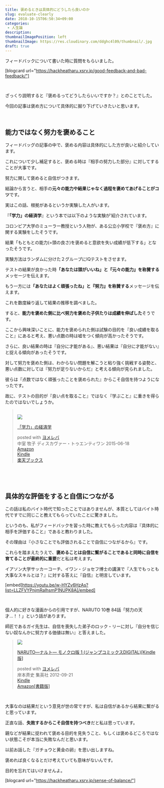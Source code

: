 ```yaml
---
title: 褒めるときは具体的にどうしたら良いのか
slug: evaluate-clearly
date: 2018-10-15T06:50:34+09:00
categories: 
 - 人生論
description: 
thumbnailImagePosition: left
thumbnailImage: https://res.cloudinary.com/ddghc4l09/thumbnail/.jpg
draft: true
---
```


<!--more-->

フィードバックについて書いた時に質問をもらいました。

[blogcard url="https://hackheatharu.xsrv.jp/good-feedback-and-bad-feedback/"]

&nbsp;

ざっくり説明すると『褒めるってどうしたらいいですか？』とのことでした。

今回の記事は褒め方について具体的に掘り下げていきたいと思います。

&nbsp;
<h2>能力ではなく努力を褒めること</h2>
フィードバッグの記事の中で、褒める内容は具体的にした方が良いと紹介しています。

これについて少し補足すると、褒める時は『相手の努力した部分』に対してすることが大事です。

努力に関して褒めると自信がつきます。

結論から言うと、相手の<strong>元々の能力や結果じゃなく過程を褒めてあげることがコツ</strong>です。

実はこの話、根拠があるというか実験した人がいます。

『<strong>「学力」の経済学</strong>』という本では以下のような実験が’紹介されています。

コロンビア大学のミューラー教授という人物が、ある公立小学校で『褒め方』に関する実験をしたそうです。

結果「もともとの能力(=頭の良さ)を褒めると意欲を失い成績が低下する」となったそうです。

実験方法はランダムに分けた２グループにIQテストをさせます。

テストの結果が良かった時<strong>「あなたは頭がいいね」と『元々の能力』を称賛する</strong>メッセージを伝えます。

もう一方には<strong>「あなたはよく頑張ったね」と『努力』を称賛する</strong>メッセージを伝えます。

これを数度繰り返して結果の推移を調べました。

すると、<strong>能力を褒めた側に比べ努力を褒めた子供たりは成績を伸ばした</strong>そうです。

ここから興味深いことに、能力を褒められた側は試験の目的を『良い成績を取ること』にあると考え、悪い点数の時は嘘をつく傾向が高かったそうです。

さらに、良い結果の時は『自分に才能がある』、悪い結果は『自分に才能がない』と捉える傾向があったそうです。

対して努力を褒めた側は、わからない問題を解こうと粘り強く挑戦する姿勢と、悪い点数に対しては『努力が足りないからだ』と考える傾向が見られました。

彼らは『点数ではなく頑張ったことを褒められた』からこそ自信を持つようになったです。

故に、テストの目的が『良い点を取ること』ではなく『学ぶこと』に重きを得らたのではないでしょうか。
<blockquote>&nbsp;
<div class="cstmreba">
<div class="booklink-box">
<div class="booklink-image"><a href="https://www.amazon.co.jp/exec/obidos/asin/4799316850/25haruhiro03-22/" target="_blank" rel="noopener"><img style="border: none;" src="https://images-fe.ssl-images-amazon.com/images/I/51hwsP-za5L._SL160_.jpg" /></a></div>
<div class="booklink-info">
<div class="booklink-name">

<a href="https://www.amazon.co.jp/exec/obidos/asin/4799316850/25haruhiro03-22/" target="_blank" rel="noopener">「学力」の経済学</a>
<div class="booklink-powered-date">posted with <a href="https://yomereba.com" target="_blank" rel="nofollow noopener">ヨメレバ</a></div>
</div>
<div class="booklink-detail">中室 牧子 ディスカヴァー・トゥエンティワン 2015-06-18</div>
<div class="booklink-link2">
<div class="shoplinkamazon"><a href="https://www.amazon.co.jp/exec/obidos/asin/4799316850/25haruhiro03-22/" target="_blank" rel="noopener">Amazon</a></div>
<div class="shoplinkkindle"><a href="https://www.amazon.co.jp/exec/obidos/ASIN/B00ZTXKHQ0/25haruhiro03-22/" target="_blank" rel="noopener">Kindle</a></div>
<div class="shoplinkrakuten"><a href="https://hb.afl.rakuten.co.jp/hgc/1730931b.950d586a.1730931c.3750f6cc/yomereba_main_201810150610565973?pc=http%3A%2F%2Fbooks.rakuten.co.jp%2Frb%2F13260020%2F%3Fscid%3Daf_ich_link_urltxt%26m%3Dhttp%3A%2F%2Fm.rakuten.co.jp%2Fev%2Fbook%2F" target="_blank" rel="noopener">楽天ブックス</a></div>
</div>
</div>
<div class="booklink-footer"></div>
</div>
</div></blockquote>
&nbsp;

&nbsp;
<h2>具体的な評価をすると自信につながる</h2>
この話は私のバイト時代で知ったことではありませんが、本質としてはバイト時代ですでに同じこと教えてもらっていたことに驚きました。

というのも、私がフィードバックを習った時に教えてもらった内容は『具体的に相手を評価すること』であると教わりました。

その理由は『小さなことでも評価されることで自信につながるから』です。

これらを踏まえたうえで、<strong>褒めることは自信に繋がることであると同時に自信を育てることが最終的に重要</strong>だと私は考えます。

イアソン大学サッカーコーチ、イワン・ジョセフ博士の講演で『人生でもっとも大事なスキルとは？』に対する答えに『自信』と明言しています。

[embed]https://youtu.be/w-HYZv6HzAs?list=LLZFVYPnjmRaIhsmP1NUPK8A[/embed]

&nbsp;

個人的に好きな漫画からの引用ですが、NARUTO 10巻 84話「努力の天才…！！」という話があります。

師匠であるガイ先生は、自信を喪失した弟子のロック・リーに対し『自分を信じない奴なんかに努力する価値は無い』と答えました。
<blockquote><img src="https://pbs.twimg.com/wp-content/uploads/Dnhcjv-U4AEizu1.jpg" alt="" data-aria-label-part="" />
<div class="cstmreba">
<div class="booklink-box">
<div class="booklink-image"><a href="https://www.amazon.co.jp/exec/obidos/asin/B009GZK8WU/25haruhiro03-22/" target="_blank" rel="noopener"><img style="border: none;" src="https://images-fe.ssl-images-amazon.com/images/I/61FgjQgUXSL._SL160_.jpg" /></a></div>
<div class="booklink-info">
<div class="booklink-name">

<a href="https://www.amazon.co.jp/exec/obidos/asin/B009GZK8WU/25haruhiro03-22/" target="_blank" rel="noopener">NARUTO―ナルト― モノクロ版 1 (ジャンプコミックスDIGITAL)[Kindle版]</a>
<div class="booklink-powered-date">posted with <a href="https://yomereba.com" target="_blank" rel="nofollow noopener">ヨメレバ</a></div>
</div>
<div class="booklink-detail">岸本斉史 集英社 2012-09-21</div>
<div class="booklink-link2">
<div class="shoplinkkindle"><a href="https://www.amazon.co.jp/exec/obidos/ASIN/B00ATLLK4A/25haruhiro03-22/" target="_blank" rel="noopener">Kindle</a></div>
<div class="shoplinkamazon"><a href="https://www.amazon.co.jp/exec/obidos/ASIN/4088728408/25haruhiro03-22/" target="_blank" rel="noopener">Amazon[書籍版]</a></div>
</div>
</div>
<div class="booklink-footer"></div>
</div>
</div></blockquote>
&nbsp;

大事なのは結果だという意見が世の常ですが、私は自信があるから結果に繋がると思っています。

正直な話、<strong>失敗するからこそ自信を持つべき</strong>だと私は思っています。

親などが結果に捉われて褒める目的を見失うこと、もしくは褒めるどころではない状態こそが本当に失敗なんだと思います。

以前お話した『ガチョウと黄金の卵』を思い出しますね。

褒めれば良くなるとだけ考えていても意味がないんです。

目的を忘れてはいけませんよ。

[blogcard url="https://hackheatharu.xsrv.jp/sense-of-balance/"]
